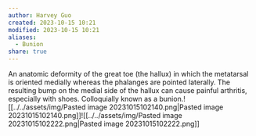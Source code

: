 ```yaml
---
author: Harvey Guo
created: 2023-10-15 10:21
modified: 2023-10-15 10:21
aliases:
  - Bunion
share: true
---
```

An anatomic deformity of the great toe (the hallux) in which the metatarsal is oriented medially whereas the phalanges are pointed laterally. The resulting bump on the medial side of the hallux can cause painful arthritis, especially with shoes. Colloquially known as a bunion.![[../../assets/img/Pasted image 20231015102140.png|Pasted image 20231015102140.png]]![[../../assets/img/Pasted image 20231015102222.png|Pasted image 20231015102222.png]]
